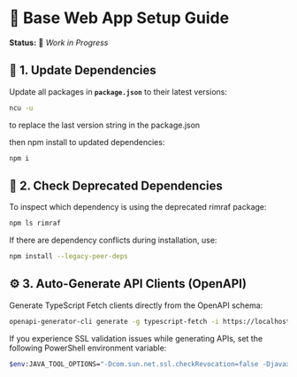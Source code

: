 # 🧩 Base Web App Setup Guide

**Status:** 🚧 _Work in Progress_

## 🚀 1. Update Dependencies

Update all packages in **`package.json`** to their latest versions:

```bash
ncu -u
```

to replace the last version string in the package.json

then npm install to updated dependencies:

```bash
npm i
```

## 🧹 2. Check Deprecated Dependencies

To inspect which dependency is using the deprecated rimraf package:

```bash
npm ls rimraf
```

If there are dependency conflicts during installation, use:

```bash
npm install --legacy-peer-deps
```

## ⚙️ 3. Auto-Generate API Clients (OpenAPI)

Generate TypeScript Fetch clients directly from the OpenAPI schema:

```bash
openapi-generator-cli generate -g typescript-fetch -i https://localhost:5000/openapi/v1.json -o C:\Users\Dragos\Desktop\Setia\Client\src\composables
```

If you experience SSL validation issues while generating APIs, set the following PowerShell environment variable:

```bash
$env:JAVA_TOOL_OPTIONS="-Dcom.sun.net.ssl.checkRevocation=false -Djavax.net.ssl.trustStoreType=Windows-ROOT"
```
